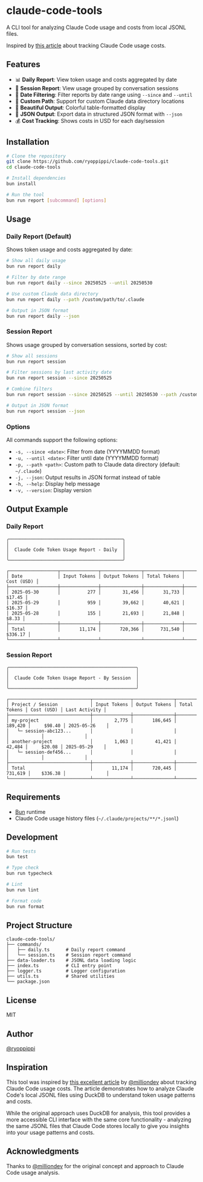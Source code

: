 # claude-code-tools

A CLI tool for analyzing Claude Code usage and costs from local JSONL files.

Inspired by [this article](https://note.com/milliondev/n/n1d018da2d769) about tracking Claude Code usage costs.

## Features

- 📊 **Daily Report**: View token usage and costs aggregated by date
- 💬 **Session Report**: View usage grouped by conversation sessions
- 📅 **Date Filtering**: Filter reports by date range using `--since` and `--until`
- 📁 **Custom Path**: Support for custom Claude data directory locations
- 🎨 **Beautiful Output**: Colorful table-formatted display
- 📄 **JSON Output**: Export data in structured JSON format with `--json`
- 💰 **Cost Tracking**: Shows costs in USD for each day/session

## Installation

```bash
# Clone the repository
git clone https://github.com/ryoppippi/claude-code-tools.git
cd claude-code-tools

# Install dependencies
bun install

# Run the tool
bun run report [subcommand] [options]
```

## Usage

### Daily Report (Default)

Shows token usage and costs aggregated by date:

```bash
# Show all daily usage
bun run report daily

# Filter by date range
bun run report daily --since 20250525 --until 20250530

# Use custom Claude data directory
bun run report daily --path /custom/path/to/.claude

# Output in JSON format
bun run report daily --json
```

### Session Report

Shows usage grouped by conversation sessions, sorted by cost:

```bash
# Show all sessions
bun run report session

# Filter sessions by last activity date
bun run report session --since 20250525

# Combine filters
bun run report session --since 20250525 --until 20250530 --path /custom/path

# Output in JSON format
bun run report session --json
```

### Options

All commands support the following options:

- `-s, --since <date>`: Filter from date (YYYYMMDD format)
- `-u, --until <date>`: Filter until date (YYYYMMDD format)  
- `-p, --path <path>`: Custom path to Claude data directory (default: `~/.claude`)
- `-j, --json`: Output results in JSON format instead of table
- `-h, --help`: Display help message
- `-v, --version`: Display version

## Output Example

### Daily Report
```
╭──────────────────────────────────────────╮
│                                          │
│  Claude Code Token Usage Report - Daily  │
│                                          │
╰──────────────────────────────────────────╯

┌──────────────────┬──────────────┬───────────────┬──────────────┬────────────┐
│ Date             │ Input Tokens │ Output Tokens │ Total Tokens │ Cost (USD) │
├──────────────────┼──────────────┼───────────────┼──────────────┼────────────┤
│ 2025-05-30       │          277 │        31,456 │       31,733 │     $17.45 │
│ 2025-05-29       │          959 │        39,662 │       40,621 │     $16.37 │
│ 2025-05-28       │          155 │        21,693 │       21,848 │      $8.33 │
├──────────────────┼──────────────┼───────────────┼──────────────┼────────────┤
│ Total            │       11,174 │       720,366 │      731,540 │    $336.17 │
└──────────────────┴──────────────┴───────────────┴──────────────┴────────────┘
```

### Session Report
```
╭───────────────────────────────────────────────╮
│                                               │
│  Claude Code Token Usage Report - By Session  │
│                                               │
╰───────────────────────────────────────────────╯

┌──────────────────────────────┬──────────────┬───────────────┬──────────────┬────────────┬───────────────┐
│ Project / Session            │ Input Tokens │ Output Tokens │ Total Tokens │ Cost (USD) │ Last Activity │
├──────────────────────────────┼──────────────┼───────────────┼──────────────┼────────────┼───────────────┤
│ my-project                   │        2,775 │       186,645 │      189,420 │     $98.40 │ 2025-05-26    │
│   └─ session-abc123...       │              │               │              │            │               │
│ another-project              │        1,063 │        41,421 │       42,484 │     $20.08 │ 2025-05-29    │
│   └─ session-def456...       │              │               │              │            │               │
├──────────────────────────────┼──────────────┼───────────────┼──────────────┼────────────┼───────────────┤
│ Total                        │       11,174 │       720,445 │      731,619 │    $336.38 │               │
└──────────────────────────────┴──────────────┴───────────────┴──────────────┴────────────┴───────────────┘
```

## Requirements

- [Bun](https://bun.sh) runtime
- Claude Code usage history files (`~/.claude/projects/**/*.jsonl`)

## Development

```bash
# Run tests
bun test

# Type check
bun run typecheck

# Lint
bun run lint

# Format code
bun run format
```

## Project Structure

```
claude-code-tools/
├── commands/
│   ├── daily.ts      # Daily report command
│   └── session.ts    # Session report command
├── data-loader.ts    # JSONL data loading logic
├── index.ts          # CLI entry point
├── logger.ts         # Logger configuration
├── utils.ts          # Shared utilities
└── package.json
```

## License

MIT

## Author

[@ryoppippi](https://github.com/ryoppippi)

## Inspiration

This tool was inspired by [this excellent article](https://note.com/milliondev/n/n1d018da2d769) by [@milliondev](https://note.com/milliondev) about tracking Claude Code usage costs. The article demonstrates how to analyze Claude Code's local JSONL files using DuckDB to understand token usage patterns and costs.

While the original approach uses DuckDB for analysis, this tool provides a more accessible CLI interface with the same core functionality - analyzing the same JSONL files that Claude Code stores locally to give you insights into your usage patterns and costs.

## Acknowledgments

Thanks to [@milliondev](https://note.com/milliondev) for the original concept and approach to Claude Code usage analysis.